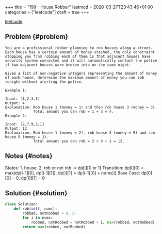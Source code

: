 +++
title = "198 - House Robber"
lastmod = 2020-03-27T23:43:46+01:00
categories = ["leetcode"]
draft = true
+++

[leetcode](https://leetcode.com/problems/house-robber/)


## Problem {#problem}

```text
You are a professional robber planning to rob houses along a street. Each house has a certain amount of money stashed, the only constraint stopping you from robbing each of them is that adjacent houses have security system connected and it will automatically contact the police if two adjacent houses were broken into on the same night.

Given a list of non-negative integers representing the amount of money of each house, determine the maximum amount of money you can rob tonight without alerting the police.

Example 1:

Input: [1,2,3,1]
Output: 4
Explanation: Rob house 1 (money = 1) and then rob house 3 (money = 3).
             Total amount you can rob = 1 + 3 = 4.
Example 2:

Input: [2,7,9,3,1]
Output: 12
Explanation: Rob house 1 (money = 2), rob house 3 (money = 9) and rob house 5 (money = 1).
             Total amount you can rob = 2 + 9 + 1 = 12.
```


## Notes {#notes}

States: 1. house, 2. rob or not rob -> dp[i][0 or 1]
Transition: dp[i][0] = max(dp[i-1][0], dp[i-1][1]), dp[i][1] = dp[i-1][0] + nums[i]
Base Case: dp[0][0] = 0, dp[0][1] = 0


## Solution {#solution}

```python
class Solution:
    def rob(self, nums):
        robbed, notRobbed = 0, 0
        for i in nums:
            robbed, notRobbed = notRobbed + i, max(robbed, notRobbed)
        return max(robbed, notRobbed)
```
